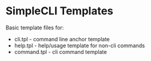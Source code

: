 # SimpleCLI Templates

Basic template files for:
- cli.tpl - command line anchor template
- help.tpl - help/usage template for non-cli commands
- command.tpl - cli command template
